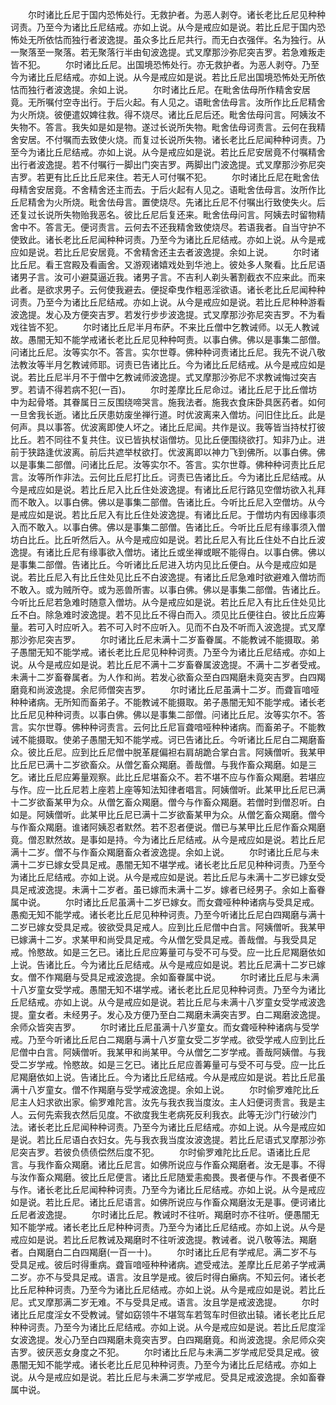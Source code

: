 <!-- { "loadSidebar": true } -->
　　尔时诸比丘尼于国内恐怖处行。无救护者。为恶人剥夺。诸长老比丘尼见种种诃责。乃至今为诸比丘尼结戒。亦如上说。从今是戒应如是说。若比丘尼于国内恐怖处无所依怙而独行者波逸提。虽众多比丘尼共行。而无白衣强伴。名为独行。从一聚落至一聚落。若无聚落行半由旬波逸提。式叉摩那沙弥尼突吉罗。若急难叛走皆不犯。
　　尔时诸比丘尼。出国境恐怖处行。亦无救护者。为恶人剥夺。乃至今为诸比丘尼结戒。亦如上说。从今是戒应如是说。若比丘尼出国境恐怖处无所依怙而独行者波逸提。余如上说。
　　尔时诸比丘尼。在毗舍佉母所作精舍安居竟。无所嘱付空寺出行。于后火起。有人见之。语毗舍佉母言。汝所作比丘尼精舍为火所烧。彼便遣奴婢往救。得不烧尽。诸比丘尼后还。毗舍佉母问言。阿姨汝不失物不。答言。我失如是如是物。遂过长说所失物。毗舍佉母诃责言。云何在我精舍安居。不付嘱而去致使火烧。而复过长说所失物。诸长老比丘尼闻种种诃责。乃至今为诸比丘尼结戒。亦如上说。从今是戒应如是说。若比丘尼安居竟不付嘱精舍出行者波逸提。若不付嘱行一脚出门突吉罗。两脚出门波逸提。式叉摩那沙弥尼突吉罗。若更有比丘比丘尼来住。若无人可付嘱不犯。
　　尔时诸比丘尼在毗舍佉母精舍安居竟。不舍精舍还主而去。于后火起有人见之。语毗舍佉母言。汝所作比丘尼精舍为火所烧。毗舍佉母言。置使烧尽。先诸比丘尼不付嘱出行致使失火。后还复过长说所失物贻我恶名。彼比丘尼后复还来。毗舍佉母问言。阿姨去时留物精舍中不。答言无。便诃责言。云何去不还我精舍致使烧尽。若语我者。自当守护不使致此。诸长老比丘尼闻种种诃责。乃至今为诸比丘尼结戒。亦如上说。从今是戒应如是说。若比丘尼安居竟。不舍精舍还主去者波逸提。余如上说。
　　尔时诸比丘尼。看王宫殿及看画舍。又游观诸嬉戏处到华池上。彼处多人聚看。比丘尼语诸男子言。汝可小避莫逼近我。诸男子言。不吉利人剃头著割截衣不应来此。而来此者。是欲求男子。云何使我避去。便捉牵曳作粗恶淫欲语。诸长老比丘尼闻种种诃责。乃至今为诸比丘尼结戒。亦如上说。从今是戒应如是说。若比丘尼种种游看波逸提。发心及方便突吉罗。若发行步步波逸提。式叉摩那沙弥尼突吉罗。不为看戏往皆不犯。
　　尔时诸比丘尼半月布萨。不来比丘僧中乞教诫师。以无人教诫故。愚闇无知不能学戒诸长老比丘尼见种种呵责。以事白佛。佛以是事集二部僧。问诸比丘尼。汝等实尔不。答言。实尔世尊。佛种种诃责诸比丘尼。我先不说八敬法教汝等半月乞教诫师耶。诃责已告诸比丘。今为诸比丘尼结戒。从今是戒应如是说。若比丘尼半月不于僧中乞教诫师波逸提。式叉摩那沙弥尼不求教诫悔过突吉罗。若请不得若病不犯(一百)。
　　尔时差摩比丘尼命过。诸比丘尼于比丘僧坊中为起骨塔。其眷属日三反围绕啼哭言。施我法者。施我衣食床卧具医药者。如何一旦舍我长逝。诸比丘厌患妨废坐禅行道。时优波离来入僧坊。问旧住比丘。此是何声。具以事答。优波离即使人坏之。诸比丘尼闻。共作是议。我等皆当持杖打彼比丘。若不同往不复共住。议已皆执杖诣僧坊。见比丘便围绕欲打。知非乃止。进前于狭路逢优波离。前后共遮举杖欲打。优波离即以神力飞到佛所。以事白佛。佛以是事集二部僧。问诸比丘尼。汝等实尔不。答言。实尔世尊。佛种种诃责比丘尼言。汝等所作非法。云何比丘尼打比丘。诃责已告诸比丘。今为诸比丘尼结戒。从今是戒应如是说。若比丘尼入比丘住处波逸提。有诸比丘尼行路见空僧坊欲入礼拜而不敢入。以事白佛。佛以是事集二部僧。告诸比丘。今听比丘尼入空僧坊。从今是戒应如是说。若比丘尼入有比丘住处波逸提。有诸比丘尼。于僧坊内有因缘事须入而不敢入。以事白佛。佛以是事集二部僧。告诸比丘。今听比丘尼有缘事须入僧坊白比丘。比丘听然后入。从今是戒应如是说。若比丘尼入有比丘住处不白比丘波逸提。有诸比丘尼有缘事欲入僧坊。诸比丘或坐禅或眠不能得白。以事白佛。佛以是事集二部僧。告诸比丘。今听诸比丘尼进入坊内见比丘便白。从今是戒应如是说。若比丘尼入有比丘住处见比丘不白波逸提。有诸比丘尼急难时欲避难入僧坊而不敢入。或为贼所夺。或为恶兽所害。以事白佛。佛以是事集二部僧。告诸比丘。今听比丘尼若急难时随意入僧坊。从今是戒应如是说。若比丘尼入有比丘住处见比丘不白。除急难时波逸提。若不见比丘不得白而入。须见比丘便往白。彼比丘应筹量。若可入时应听入。若不可入时不应听入。见而不白及不听而入波逸提。式叉摩那沙弥尼突吉罗。
　　尔时诸比丘尼未满十二岁畜眷属。不能教诫不能摄取。弟子愚闇无知不能学戒。诸长老比丘尼见种种诃责。乃至今为诸比丘尼结戒。亦如上说。从今是戒应如是说。若比丘尼不满十二岁畜眷属波逸提。不满十二岁者受戒。未满十二岁畜眷属者。为人作和尚。若发心欲畜众至白四羯磨未竟突吉罗。白四羯磨竟和尚波逸提。余尼师僧突吉罗。
　　尔时诸比丘尼虽满十二岁。而聋盲喑哑种种诸病。无所知而畜弟子。不能教诫不能摄取。弟子愚闇无知不能学戒。诸长老比丘尼见种种诃责。以事白佛。佛以是事集二部僧。问诸比丘尼。汝等实尔不。答言。实尔世尊。佛种种诃责言。云何比丘尼盲聋喑哑种种诸病。而畜弟子。不能教诫不能摄取。使弟子愚闇无知不能学戒。诃已告诸比丘。今听诸比丘尼白二羯磨畜众。彼比丘尼。应到比丘尼僧中脱革屣偏袒右肩胡跪合掌白言。阿姨僧听。我某甲比丘尼已满十二岁欲畜众。从僧乞畜众羯磨。善哉僧。与我作畜众羯磨。如是三乞。诸比丘尼应筹量观察。此比丘尼堪畜众不。若不堪不应与作畜众羯磨。若堪应与作。应一比丘尼若上座若上座等知法知律者唱言。阿姨僧听。此某甲比丘尼已满十二岁欲畜某甲为众。从僧乞畜众羯磨。僧今与作畜众羯磨。若僧时到僧忍听。白如是。阿姨僧听。此某甲比丘尼已满十二岁欲畜某甲为众。从僧乞畜众羯磨。僧今与作畜众羯磨。谁诸阿姨忍者默然。若不忍者便说。僧已与某甲比丘尼作畜众羯磨竟。僧忍默然故。是事如是持。今为诸比丘尼结戒。从今是戒应如是说。若比丘尼满十二岁。僧不与作畜众羯磨畜众者波逸提。余如上说。
　　尔时诸比丘尼与未满十二岁已嫁女受具足戒。愚闇无知不堪学戒。诸长老比丘尼见种种诃责。乃至今为诸比丘尼结戒。亦如上说。从今是戒应如是说。若比丘尼与未满十二岁已嫁女受具足戒波逸提。未满十二岁者。虽已嫁而未满十二岁。嫁者已经男子。余如上畜眷属中说。
　　尔时诸比丘尼虽满十二岁已嫁女。而女聋哑种种诸病与受具足戒。愚痴无知不能学戒。诸长老比丘尼见种种诃责。乃至今听诸比丘尼白四羯磨与满十二岁已嫁女受具足戒。彼欲受具足戒人。应到比丘尼僧中白言。阿姨僧听。我某甲已嫁满十二岁。求某甲和尚受具足戒。今从僧乞受具足戒。善哉僧。与我受具足戒。怜愍故。如是三乞已。诸比丘尼应筹量可与受不可与受。应一比丘尼羯磨依如上说。告诸比丘。今为诸比丘尼结戒。从今是戒应如是说。若比丘尼满十二岁已嫁女。僧不作羯磨与受具足戒波逸提。余如畜眷属中说。
　　尔时诸比丘尼与未满十八岁童女受学戒。愚闇无知不堪学戒。诸长老比丘尼见种种诃责。乃至今为诸比丘尼结戒。亦如上说。从今是戒应如是说。若比丘尼与未满十八岁童女受学戒波逸提。童女者。未经男子。发心及方便乃至白二羯磨未满突吉罗。白二羯磨波逸提。余师众皆突吉罗。
　　尔时诸比丘尼虽满十八岁童女。而女聋哑种种诸病与受学戒。乃至今听诸比丘尼白二羯磨与满十八岁童女受二岁学戒。欲受学戒人应到比丘尼僧中白言。阿姨僧听。我某甲和尚某甲。今从僧乞二岁学戒。善哉阿姨僧。与我受二岁学戒。怜愍故。如是三乞已。诸比丘尼应善筹量可与受不可与受。应一比丘尼羯磨依如上说。告诸比丘。今为诸比丘尼结戒。今从是戒应如是说。若比丘尼虽满十八岁童女。僧不作羯磨与受学戒波逸提。余如上说。
　　尔时偷罗难陀比丘尼主人妇求欲出家。偷罗难陀言。汝先与我衣我当度汝。主人妇便诃责言。我是主人。云何先索我衣然后见度。不欲度我生老病死反利我衣。此等无沙门行破沙门法。诸长老比丘尼闻种种诃责。乃至今为诸比丘尼结戒。亦如上说。从今是戒应如是说。若比丘尼语白衣妇女。先与我衣我当度汝波逸提。若比丘尼语式叉摩那沙弥尼突吉罗。若彼负债债偿然后度不犯。
　　尔时偷罗难陀比丘尼。语诸比丘尼言。与我作畜众羯磨。诸比丘尼言。如佛所说应与作畜众羯磨者。汝无是事。不得与汝作畜众羯磨。彼比丘尼便言。诸比丘尼随爱恚痴畏。畏者便与作。不畏者便不与作。诸长老比丘尼闻种种诃责。乃至今为诸比丘尼结戒。亦如上说。从今是戒应如是说。若比丘尼。诸比丘尼语言。如佛所说应与作畜众羯磨汝无是事。便诃诸比丘尼者波逸提。
　　尔时诸比丘尼。教诫时不往听。羯磨时亦不往听。便愚闇无知不能学戒。诸长老比丘尼种种诃责。乃至今为诸比丘尼结戒。亦如上说。从今是戒应如是说。若比丘尼教诫及羯磨时不往听波逸提。教诫者。说八敬等法。羯磨者。白羯磨白二白四羯磨(一百一十)。
　　尔时诸比丘尼有学戒尼。满二岁不与受具足戒。彼后时得重病。聋盲喑哑种种诸病。遮受戒法。差摩比丘尼弟子学戒满二岁。亦不与受具足戒。语言。汝且学是戒。彼后时得白癞病。不知云何。诸长老比丘尼种种诃责。乃至今为诸比丘尼结戒。亦如上说。从今是戒应如是说。若比丘尼。式叉摩那满二岁无难。不与受具足戒。语言。汝且学是戒波逸提。
　　尔时诸比丘尼度淫女不受教诫。譬如窈领牛不堪驾车若驾车时但欲出辕。诸长老比丘尼种种诃责。乃至今为诸比丘尼结戒。亦如上说。从今是戒应如是说。若比丘尼度淫女波逸提。发心乃至白四羯磨未竟突吉罗。白四羯磨竟。和尚波逸提。余尼师众突吉罗。彼厌恶女身度之不犯。
　　尔时诸比丘尼与未满二岁学戒尼受具足戒。彼愚闇无知不能学戒。诸长老比丘尼见种种诃责。乃至今为诸比丘尼结戒。亦如上说。从今是戒应如是说。若比丘尼与未满二岁学戒尼。受具足戒波逸提。余如畜眷属中说。

